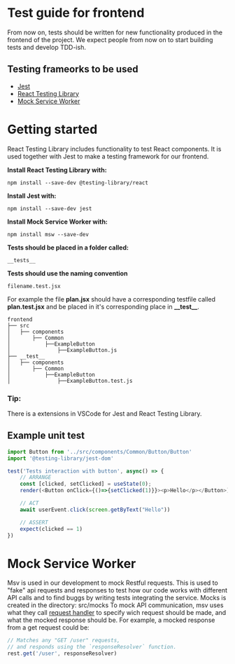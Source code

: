 # Test guide for frontend 
From now on, tests should be written for new functionality produced in the frontend of the project.
We expect people from now on to start building tests and develop TDD-ish. 

## Testing frameorks to be used
- [Jest](https://jestjs.io/docs/getting-started)
- [React Testing Library](https://testing-library.com/docs/react-testing-library/intro)
- [Mock Service Worker](https://mswjs.io/docs/)

# Getting started
React Testing Library includes functionality to test React components. It is used together with Jest to make a testing framework for our frontend.

**Install React Testing Library with:**

    npm install --save-dev @testing-library/react 

**Install Jest with:**

    npm install --save-dev jest 

**Install Mock Service Worker with:**

    npm install msw --save-dev

**Tests should be placed in a folder called:**

    __tests__ 

**Tests should use the naming convention**

    filename.test.jsx
    
For example the file **plan.jsx** should have a corresponding testfile called **plan.test.jsx** and be placed in it's corresponding place in **\_\_test\_\_**.
```
frontend
├── src
│   ├── components
│       ├── Common
│           ├──ExampleButton
│               ├──ExampleButton.js
├── __test__
│   ├── components
│       ├── Common
│           ├──ExampleButton
│               ├──ExampleButton.test.js
```

### Tip:
There is a extensions in VSCode for Jest and React Testing Library.

## Example unit test

```javascript import userEvent from '@testing-library/react'
import Button from '../src/components/Common/Button/Button'
import '@testing-library/jest-dom'

test('Tests interaction with button', async() => {
    // ARRANGE
    const [clicked, setClicked] = useState(0);
    render(<Button onClick={()=>{setClicked(1)}}><p>Hello</p></Button>)

    // ACT
    await userEvent.click(screen.getByText("Hello"))

    // ASSERT
    expect(clicked == 1)
})
```
# Mock Service Worker
Msv is used in our development to mock Restful requests. This is used to "fake" api requests and responses to test how our code works with different API calls and to find buggs by writing tests integrating the service. 
Mocks is created in the directory:
    src/mocks
To mock API communication, msv uses what they call [request handler](https://mswjs.io/docs/basics/request-handler) to specify wich request should be made, and what the mocked response should be.
For example, a mocked response from a get request could be:

```javascript import { rest } from 'msw'
// Matches any "GET /user" requests,
// and responds using the `responseResolver` function.
rest.get('/user', responseResolver)
```








